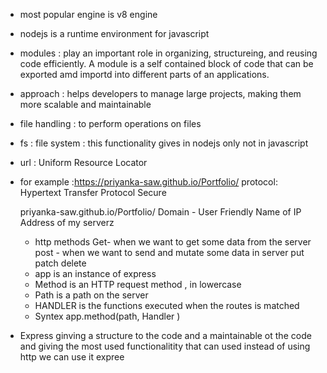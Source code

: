 - most popular engine is v8 engine
- nodejs is a runtime environment for javascript

- modules : play an important role in organizing, structureing, and reusing code efficiently. A module is a self contained block of code that can be exported amd importd into different parts of an applications.

- approach : helps developers to manage large projects, making them more scalable and maintainable

- file handling : to perform operations on files

- fs : file system : this functionality gives in nodejs only not in javascript

- url : Uniform Resource Locator
- for example :https://priyanka-saw.github.io/Portfolio/
              protocol: 
              Hypertext
              Transfer
              Protocol
              Secure
    
    priyanka-saw.github.io/Portfolio/
    Domain - User Friendly Name of IP Address of my serverz

    - http methods
    Get- when we want to get some data from the server
    post - when we want to send and mutate some data in server
    put 
    patch
    delete

    <!-- Express is a framework -->
    - app is an instance of express
    - Method is an HTTP request method , in lowercase
    - Path is a path on the server 
    - HANDLER is the functions executed when the routes is matched
    - Syntex app.method(path, Handler )

- Express ginving a structure to the code and a maintainable ot the code and giving the most used functionalitity that can used
instead of using http we can use it expree 